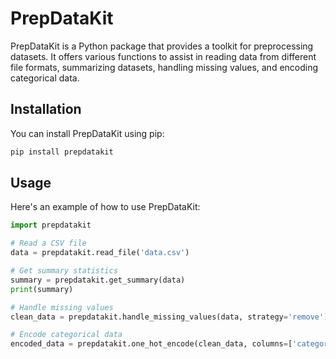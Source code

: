 # PrepDataKit

PrepDataKit is a Python package that provides a toolkit for preprocessing datasets. It offers various functions to assist in reading data from different file formats, summarizing datasets, handling missing values, and encoding categorical data.

## Installation

You can install PrepDataKit using pip:

```python 
pip install prepdatakit
```
                    

## Usage

Here's an example of how to use PrepDataKit:

```python
import prepdatakit

# Read a CSV file
data = prepdatakit.read_file('data.csv')

# Get summary statistics
summary = prepdatakit.get_summary(data)
print(summary)

# Handle missing values
clean_data = prepdatakit.handle_missing_values(data, strategy='remove')

# Encode categorical data
encoded_data = prepdatakit.one_hot_encode(clean_data, columns=['category'])

```
